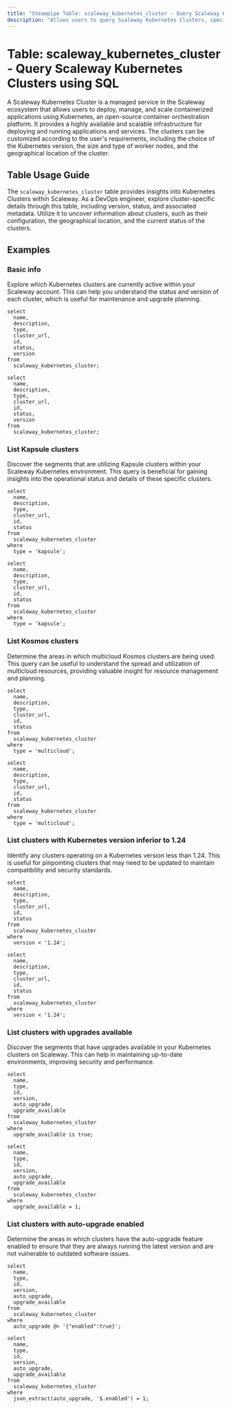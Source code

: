 ```yaml
---
title: "Steampipe Table: scaleway_kubernetes_cluster - Query Scaleway Kubernetes Clusters using SQL"
description: "Allows users to query Scaleway Kubernetes Clusters, specifically providing information about the clusters' configuration, status, and metadata."
---
```


# Table: scaleway_kubernetes_cluster - Query Scaleway Kubernetes Clusters using SQL

A Scaleway Kubernetes Cluster is a managed service in the Scaleway ecosystem that allows users to deploy, manage, and scale containerized applications using Kubernetes, an open-source container orchestration platform. It provides a highly available and scalable infrastructure for deploying and running applications and services. The clusters can be customized according to the user's requirements, including the choice of the Kubernetes version, the size and type of worker nodes, and the geographical location of the cluster.

## Table Usage Guide

The `scaleway_kubernetes_cluster` table provides insights into Kubernetes Clusters within Scaleway. As a DevOps engineer, explore cluster-specific details through this table, including version, status, and associated metadata. Utilize it to uncover information about clusters, such as their configuration, the geographical location, and the current status of the clusters.

## Examples

### Basic info
Explore which Kubernetes clusters are currently active within your Scaleway account. This can help you understand the status and version of each cluster, which is useful for maintenance and upgrade planning.

```sql+postgres
select
  name,
  description,
  type,
  cluster_url,
  id,
  status,
  version
from
  scaleway_kubernetes_cluster;
```

```sql+sqlite
select
  name,
  description,
  type,
  cluster_url,
  id,
  status,
  version
from
  scaleway_kubernetes_cluster;
```

### List Kapsule clusters
Discover the segments that are utilizing Kapsule clusters within your Scaleway Kubernetes environment. This query is beneficial for gaining insights into the operational status and details of these specific clusters.

```sql+postgres
select
  name,
  description,
  type,
  cluster_url,
  id,
  status
from
  scaleway_kubernetes_cluster
where
  type = 'kapsule';
```

```sql+sqlite
select
  name,
  description,
  type,
  cluster_url,
  id,
  status
from
  scaleway_kubernetes_cluster
where
  type = 'kapsule';
```

### List Kosmos clusters
Determine the areas in which multicloud Kosmos clusters are being used. This query can be useful to understand the spread and utilization of multicloud resources, providing valuable insight for resource management and planning.

```sql+postgres
select
  name,
  description,
  type,
  cluster_url,
  id,
  status
from
  scaleway_kubernetes_cluster
where
  type = 'multicloud';
```

```sql+sqlite
select
  name,
  description,
  type,
  cluster_url,
  id,
  status
from
  scaleway_kubernetes_cluster
where
  type = 'multicloud';
```

### List clusters with Kubernetes version inferior to 1.24
Identify any clusters operating on a Kubernetes version less than 1.24. This is useful for pinpointing clusters that may need to be updated to maintain compatibility and security standards.

```sql+postgres
select
  name,
  description,
  type,
  cluster_url,
  id,
  status
from
  scaleway_kubernetes_cluster
where
  version < '1.24';
```

```sql+sqlite
select
  name,
  description,
  type,
  cluster_url,
  id,
  status
from
  scaleway_kubernetes_cluster
where
  version < '1.24';
```

### List clusters with upgrades available
Discover the segments that have upgrades available in your Kubernetes clusters on Scaleway. This can help in maintaining up-to-date environments, improving security and performance.

```sql+postgres
select
  name,
  type,
  id,
  version,
  auto_upgrade,
  upgrade_available
from
  scaleway_kubernetes_cluster
where
  upgrade_available is true;
```

```sql+sqlite
select
  name,
  type,
  id,
  version,
  auto_upgrade,
  upgrade_available
from
  scaleway_kubernetes_cluster
where
  upgrade_available = 1;
```

### List clusters with auto-upgrade enabled
Determine the areas in which clusters have the auto-upgrade feature enabled to ensure that they are always running the latest version and are not vulnerable to outdated software issues.

```sql+postgres
select
  name,
  type,
  id,
  version,
  auto_upgrade,
  upgrade_available
from
  scaleway_kubernetes_cluster
where
  auto_upgrade @> '{"enabled":true}';
```

```sql+sqlite
select
  name,
  type,
  id,
  version,
  auto_upgrade,
  upgrade_available
from
  scaleway_kubernetes_cluster
where
  json_extract(auto_upgrade, '$.enabled') = 1;
```